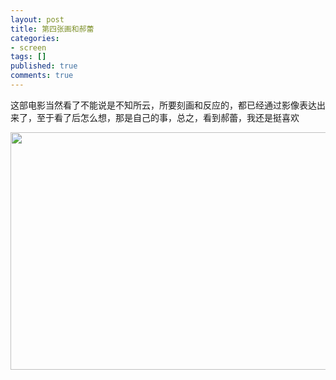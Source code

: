 ```yaml
---
layout: post
title: 第四张画和郝蕾
categories:
- screen
tags: []
published: true
comments: true
---
```

<p>这部电影当然看了不能说是不知所云，所要刻画和反应的，都已经通过影像表达出来了，至于看了后怎么想，那是自己的事，总之，看到郝蕾，我还是挺喜欢</p>

<p><img class="alignnone" title="郝蕾和戴立忍" src="http://walkerwzy.info/img/movie/p680652119.jpg" alt="" width="570" height="380" /></p>

